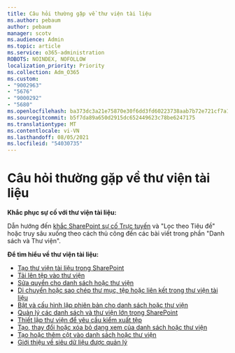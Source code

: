 ```yaml
---
title: Câu hỏi thường gặp về thư viện tài liệu
ms.author: pebaum
author: pebaum
manager: scotv
ms.audience: Admin
ms.topic: article
ms.service: o365-administration
ROBOTS: NOINDEX, NOFOLLOW
localization_priority: Priority
ms.collection: Adm_O365
ms.custom:
- "9002963"
- "5676"
- "9000292"
- "5680"
ms.openlocfilehash: ba373dc3a21e75870e30f6dd3fd60223738aab7b72e721cf7a1067aa69d829ea
ms.sourcegitcommit: b5f7da89a650d2915dc652449623c78be6247175
ms.translationtype: MT
ms.contentlocale: vi-VN
ms.lasthandoff: 08/05/2021
ms.locfileid: "54030735"
---
```

# <a name="document-library-faq"></a>Câu hỏi thường gặp về thư viện tài liệu

**Khắc phục sự cố với thư viện tài liệu:**

Dẫn hướng đến [khắc SharePoint sự cố Trực tuyến](https://docs.microsoft.com/sharepoint/troubleshoot/online) và "Lọc theo Tiêu đề" hoặc truy sâu xuống theo cách thủ công đến các bài viết trong phần "Danh sách và Thư viện".

**Để tìm hiểu về thư viện tài liệu:**

- [Tạo thư viện tài liệu trong SharePoint](https://support.office.com/article/Create-a-document-library-in-SharePoint-306728fe-0325-4b28-b60d-f902e1d75939)
- [Tải lên tệp vào thư viện](https://support.office.com/article/upload-files-to-a-library-da549fb1-1fcb-4167-87d0-4693e93cb7a0)
- [Sửa quyền cho danh sách hoặc thư viện](https://support.office.com/article/customize-permissions-for-a-sharepoint-list-or-library-02d770f3-59eb-4910-a608-5f84cc297782)
- [Di chuyển hoặc sao chép thư mục, tệp hoặc liên kết trong thư viện tài liệu](https://support.office.com/article/move-or-copy-files-in-sharepoint-00e2f483-4df3-46be-a861-1f5f0c1a87bc)
- [Bật và cấu hình lập phiên bản cho danh sách hoặc thư viện](https://support.office.com/article/enable-and-configure-versioning-for-a-list-or-library-1555d642-23ee-446a-990a-bcab618c7a37)
- [Quản lý các danh sách và thư viện lớn trong SharePoint](https://support.office.com/article/manage-large-lists-and-libraries-in-sharepoint-b8588dae-9387-48c2-9248-c24122f07c59)
- [Thiết lập thư viện để yêu cầu kiểm xuất tệp](https://support.microsoft.com/en-us/office/set-up-a-library-to-require-check-out-of-files-0c73792b-f727-4e19-a1f9-3173899e695b)
- [Tạo, thay đổi hoặc xóa bỏ dạng xem của danh sách hoặc thư viện](https://support.office.com/article/create-change-or-delete-a-view-of-a-list-or-library-27ae65b8-bc5b-4949-b29b-4ee87144a9c9)
- [Tạo hoặc thêm cột vào danh sách hoặc thư viện](https://support.microsoft.com/en-us/office/create-a-column-in-a-sharepoint-list-or-library-2b0361ae-1bd3-41a3-8329-269e5f81cfa2)
- [Giới thiệu về siêu dữ liệu được quản lý](https://docs.microsoft.com/sharepoint/managed-metadata)
